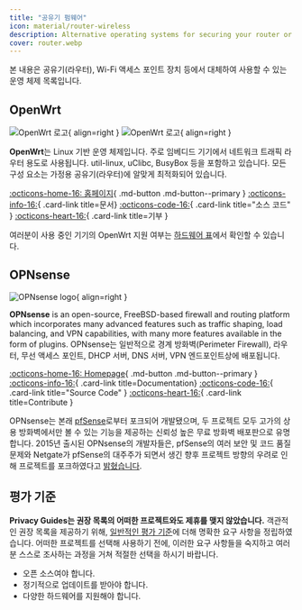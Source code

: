 ```yaml
---
title: "공유기 펌웨어"
icon: material/router-wireless
description: Alternative operating systems for securing your router or Wi-Fi access point.
cover: router.webp
---
```


본 내용은 공유기(라우터), Wi-Fi 액세스 포인트 장치 등에서 대체하여 사용할 수 있는 운영 체제 목록입니다.

## OpenWrt

<div class="admonition recommendation" markdown>

![OpenWrt 로고](assets/img/router/openwrt.svg#only-light){ align=right }
![OpenWrt 로고](assets/img/router/openwrt-dark.svg#only-dark){ align=right }

**OpenWrt**는 Linux 기반 운영 체제입니다. 주로 임베디드 기기에서 네트워크 트래픽 라우터 용도로 사용됩니다. util-linux, uClibc, BusyBox 등을 포함하고 있습니다. 모든 구성 요소는 가정용 공유기(라우터)에 알맞게 최적화되어 있습니다.

[:octicons-home-16: 홈페이지](https://openwrt.org){ .md-button .md-button--primary }
[:octicons-info-16:](https://openwrt.org/docs/start){ .card-link title=문서}
[:octicons-code-16:](https://github.com/openwrt/openwrt){ .card-link title="소스 코드" }
[:octicons-heart-16:](https://openwrt.org/donate){ .card-link title=기부 }

</details>

</div>

여러분이 사용 중인 기기의 OpenWrt 지원 여부는 [하드웨어 표](https://openwrt.org/toh/start)에서 확인할 수 있습니다.

## OPNsense

<div class="admonition recommendation" markdown>

![OPNsense logo](assets/img/router/opnsense.svg){ align=right }

**OPNsense** is an open-source, FreeBSD-based firewall and routing platform which incorporates many advanced features such as traffic shaping, load balancing, and VPN capabilities, with many more features available in the form of plugins. OPNsense는 일반적으로 경계 방화벽(Perimeter Firewall), 라우터, 무선 액세스 포인트, DHCP 서버, DNS 서버, VPN 엔드포인트상에 배포됩니다.

[:octicons-home-16: Homepage](https://opnsense.org){ .md-button .md-button--primary }
[:octicons-info-16:](https://docs.opnsense.org/index.html){ .card-link title=Documentation}
[:octicons-code-16:](https://github.com/opnsense){ .card-link title="Source Code" }
[:octicons-heart-16:](https://opnsense.org/donate){ .card-link title=Contribute }

</details>

</div>

OPNsense는 본래 [pfSense](https://en.wikipedia.org/wiki/PfSense)로부터 포크되어 개발됐으며, 두 프로젝트 모두 고가의 상용 방화벽에서만 볼 수 있는 기능을 제공하는 신뢰성 높은 무료 방화벽 배포판으로 유명합니다. 2015년 출시된 OPNsense의 개발자들은, pfSense의 여러 보안 및 코드 품질 문제와 Netgate가 pfSense의 대주주가 되면서 생긴 향후 프로젝트 방향의 우려로 인해 프로젝트를 포크하였다고 [밝혔습니다](https://docs.opnsense.org/history/thefork.html).

## 평가 기준

**Privacy Guides는 권장 목록의 어떠한 프로젝트와도 제휴를 맺지 않았습니다.** 객관적인 권장 목록을 제공하기 위해, [일반적인 평가 기준](about/criteria.md)에 더해 명확한 요구 사항을 정립하였습니다. 어떠한 프로젝트를 선택해 사용하기 전에, 이러한 요구 사항들을 숙지하고 여러분 스스로 조사하는 과정을 거쳐 적절한 선택을 하시기 바랍니다.

- 오픈 소스여야 합니다.
- 정기적으로 업데이트를 받아야 합니다.
- 다양한 하드웨어를 지원해야 합니다.
